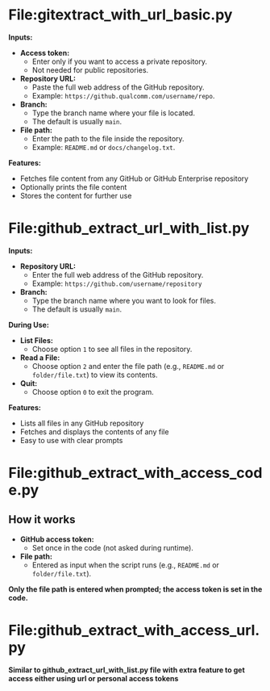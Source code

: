 # File:gitextract_with_url_basic.py
**Inputs:**

- **Access token:**  
  - Enter only if you want to access a private repository.  
  - Not needed for public repositories.
- **Repository URL:**  
  - Paste the full web address of the GitHub repository.  
  - Example: `https://github.qualcomm.com/username/repo`.
- **Branch:**  
  - Type the branch name where your file is located.  
  - The default is usually `main`.
- **File path:**  
  - Enter the path to the file inside the repository.  
  - Example: `README.md` or `docs/changelog.txt`.

**Features:**  
- Fetches file content from any GitHub or GitHub Enterprise repository  
- Optionally prints the file content  
- Stores the content for further use
# File:github_extract_url_with_list.py

**Inputs:**

- **Repository URL:**  
  - Enter the full web address of the GitHub repository.  
  - Example: `https://github.com/username/repository`
- **Branch:**  
  - Type the branch name where you want to look for files.  
  - The default is usually `main`.

**During Use:**

- **List Files:**  
  - Choose option `1` to see all files in the repository.
- **Read a File:**  
  - Choose option `2` and enter the file path (e.g., `README.md` or `folder/file.txt`) to view its contents.
- **Quit:**  
  - Choose option `0` to exit the program.

**Features:**  
- Lists all files in any GitHub repository  
- Fetches and displays the contents of any file  
- Easy to use with clear prompts
# File:github_extract_with_access_code.py

## How it works

- **GitHub access token:**  
  - Set once in the code (not asked during runtime).
- **File path:**  
  - Entered as input when the script runs (e.g., `README.md` or `folder/file.txt`).

**Only the file path is entered when prompted; the access token is set in the code.**
# File:github_extract_with_access_url.py
 **Similar to github_extract_url_with_list.py file with extra feature to get access either using url or personal access tokens**  
